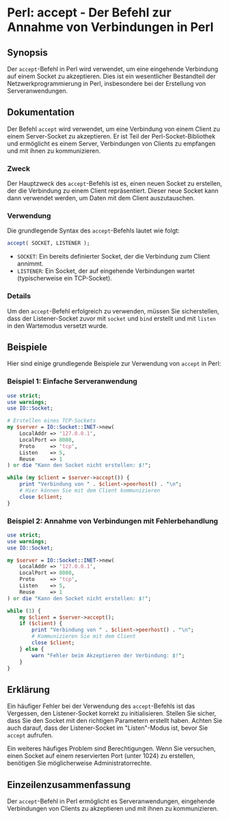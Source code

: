 <!--
Meta Description: # Perl: accept - Der Befehl zur Annahme von Verbindungen in Perl ## Synopsis Der `accept`-Befehl in Perl wird verwendet, um eine eingehende Verbindung...
Meta Keywords: socket, der, accept, client, perl
-->

# Perl: accept - Der Befehl zur Annahme von Verbindungen in Perl

## Synopsis
Der `accept`-Befehl in Perl wird verwendet, um eine eingehende Verbindung auf einem Socket zu akzeptieren. Dies ist ein wesentlicher Bestandteil der Netzwerkprogrammierung in Perl, insbesondere bei der Erstellung von Serveranwendungen.

## Dokumentation
Der Befehl `accept` wird verwendet, um eine Verbindung von einem Client zu einem Server-Socket zu akzeptieren. Er ist Teil der Perl-Socket-Bibliothek und ermöglicht es einem Server, Verbindungen von Clients zu empfangen und mit ihnen zu kommunizieren.

### Zweck
Der Hauptzweck des `accept`-Befehls ist es, einen neuen Socket zu erstellen, der die Verbindung zu einem Client repräsentiert. Dieser neue Socket kann dann verwendet werden, um Daten mit dem Client auszutauschen.

### Verwendung
Die grundlegende Syntax des `accept`-Befehls lautet wie folgt:

```perl
accept( SOCKET, LISTENER );
```

- `SOCKET`: Ein bereits definierter Socket, der die Verbindung zum Client annimmt.
- `LISTENER`: Ein Socket, der auf eingehende Verbindungen wartet (typischerweise ein TCP-Socket).

### Details
Um den `accept`-Befehl erfolgreich zu verwenden, müssen Sie sicherstellen, dass der Listener-Socket zuvor mit `socket` und `bind` erstellt und mit `listen` in den Wartemodus versetzt wurde.

## Beispiele
Hier sind einige grundlegende Beispiele zur Verwendung von `accept` in Perl:

### Beispiel 1: Einfache Serveranwendung

```perl
use strict;
use warnings;
use IO::Socket;

# Erstellen eines TCP-Sockets
my $server = IO::Socket::INET->new(
    LocalAddr => '127.0.0.1',
    LocalPort => 8080,
    Proto     => 'tcp',
    Listen    => 5,
    Reuse     => 1
) or die "Kann den Socket nicht erstellen: $!";

while (my $client = $server->accept()) {
    print "Verbindung von " . $client->peerhost() . "\n";
    # Hier können Sie mit dem Client kommunizieren
    close $client;
}
```

### Beispiel 2: Annahme von Verbindungen mit Fehlerbehandlung

```perl
use strict;
use warnings;
use IO::Socket;

my $server = IO::Socket::INET->new(
    LocalAddr => '127.0.0.1',
    LocalPort => 8080,
    Proto     => 'tcp',
    Listen    => 5,
    Reuse     => 1
) or die "Kann den Socket nicht erstellen: $!";

while (1) {
    my $client = $server->accept();
    if ($client) {
        print "Verbindung von " . $client->peerhost() . "\n";
        # Kommunizieren Sie mit dem Client
        close $client;
    } else {
        warn "Fehler beim Akzeptieren der Verbindung: $!";
    }
}
```

## Erklärung
Ein häufiger Fehler bei der Verwendung des `accept`-Befehls ist das Vergessen, den Listener-Socket korrekt zu initialisieren. Stellen Sie sicher, dass Sie den Socket mit den richtigen Parametern erstellt haben. Achten Sie auch darauf, dass der Listener-Socket im "Listen"-Modus ist, bevor Sie `accept` aufrufen.

Ein weiteres häufiges Problem sind Berechtigungen. Wenn Sie versuchen, einen Socket auf einem reservierten Port (unter 1024) zu erstellen, benötigen Sie möglicherweise Administratorrechte.

## Einzeilenzusammenfassung
Der `accept`-Befehl in Perl ermöglicht es Serveranwendungen, eingehende Verbindungen von Clients zu akzeptieren und mit ihnen zu kommunizieren.